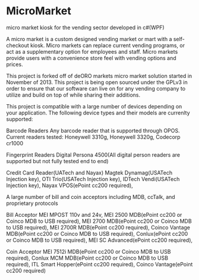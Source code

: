 # MicroMarket
micro market kiosk for the vending sector developed in c#(WPF)

A micro market is a custom designed vending market or mart with a self-checkout kiosk. Micro markets can replace current vending programs, or act as a supplementary option for employees and staff. Micro markets provide users with a convenience store feel with vending options and prices.

This project is forked off of deORO markets micro market solution started in November of 2013. This project is being open sourced under the GPLv3 in order to ensure that our software can live on for any vending company to utilize and build on top of while sharing their additions.

This project is compatible with a large number of devices depending on your application. The following device types and their models are currenlty supported:

Barcode Readers
Any barcode reader that is supported through OPOS. Current readers tested:
Honeywell 3310g, 
Honeywell 3320g, 
Codecorp cr1000

Fingerprint Readers
Digital Persona 4500(All digital person readers are supported but not fully tested end to end)

Credit Card Reader(UATech and Nayax)
Magtek Dynamag(USATech Injection key), 
OTI Trio(USATech Injection key), 
IDTech Vendi(USATech Injection key), 
Nayax VPOS(ePoint cc200 required), 

A large number of bill and coin acceptors including MDB, ccTalk, and proprietary protocols

Bill Acceptor
MEI MPOST 110v and 24v, 
MEI 2500 MDB(ePoint cc200 or Coinco MDB to USB required), 
MEI 2700 MDB(ePoint cc200 or Coinco MDB to USB required), 
MEI 2700R MDB(ePoint cc200 required), 
Coinco Vantage MDB(ePoint cc200 or Coinco MDB to USB required), 
Conlux(ePoint cc200 or Coinco MDB to USB required), 
MEI SC Advanced(ePoint cc200 required), 

Coin Acceptor
MEI 7512i MDB(ePoint cc200 or Coinco MDB to USB required), 
Conlux MCM MDB(ePoint cc200 or Coinco MDB to USB required), 
ITL Smart Hopper(ePoint cc200 required), 
Coinco Vantage(ePoint cc200 required)
